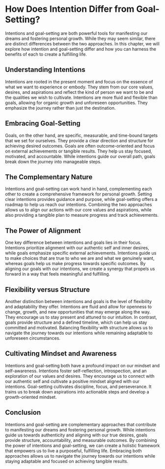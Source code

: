 How Does Intention Differ from Goal-Setting?
=====================================================

Intentions and goal-setting are both powerful tools for manifesting our dreams and fostering personal growth. While they may seem similar, there are distinct differences between the two approaches. In this chapter, we will explore how intention and goal-setting differ and how you can harness the benefits of each to create a fulfilling life.

Understanding Intentions
------------------------

Intentions are rooted in the present moment and focus on the essence of what we want to experience or embody. They stem from our core values, desires, and aspirations and reflect the kind of person we want to be and the qualities we wish to cultivate. Intentions are more fluid and flexible than goals, allowing for organic growth and unforeseen opportunities. They emphasize the journey rather than just the destination.

Embracing Goal-Setting
----------------------

Goals, on the other hand, are specific, measurable, and time-bound targets that we set for ourselves. They provide a clear direction and structure for achieving desired outcomes. Goals are often outcome-oriented and focus on external achievements or tangible results. They help us stay focused, motivated, and accountable. While intentions guide our overall path, goals break down the journey into manageable steps.

The Complementary Nature
------------------------

Intentions and goal-setting can work hand in hand, complementing each other to create a comprehensive framework for personal growth. Setting clear intentions provides guidance and purpose, while goal-setting offers a roadmap to help us reach our intentions. Combining the two approaches allows us to align our actions with our core values and aspirations, while also providing a tangible plan to measure progress and track achievements.

The Power of Alignment
----------------------

One key difference between intentions and goals lies in their focus. Intentions prioritize alignment with our authentic self and inner desires, while goals emphasize specific external achievements. Intentions guide us to make choices that are true to who we are and what we genuinely want, whereas goals help us make progress towards specific outcomes. By aligning our goals with our intentions, we create a synergy that propels us forward in a way that feels meaningful and fulfilling.

Flexibility versus Structure
----------------------------

Another distinction between intentions and goals is the level of flexibility and adaptability they offer. Intentions are fluid and allow for openness to change, growth, and new opportunities that may emerge along the way. They encourage us to stay present and attuned to our intuition. In contrast, goals provide structure and a defined timeline, which can help us stay committed and motivated. Balancing flexibility with structure allows us to navigate the journey towards our intentions while remaining adaptable to unforeseen circumstances.

Cultivating Mindset and Awareness
---------------------------------

Intentions and goal-setting both have a profound impact on our mindset and self-awareness. Intentions foster self-reflection, introspection, and an exploration of our values and desires. They encourage us to connect with our authentic self and cultivate a positive mindset aligned with our intentions. Goal-setting cultivates discipline, focus, and perseverance. It trains us to break down aspirations into actionable steps and develop a growth-oriented mindset.

Conclusion
----------

Intentions and goal-setting are complementary approaches that contribute to manifesting our dreams and fostering personal growth. While intentions guide us towards authenticity and aligning with our true desires, goals provide structure, accountability, and measurable outcomes. By combining the power of intentions and goal-setting, we can create a holistic framework that empowers us to live a purposeful, fulfilling life. Embracing both approaches allows us to navigate the journey towards our intentions while staying adaptable and focused on achieving tangible results.
